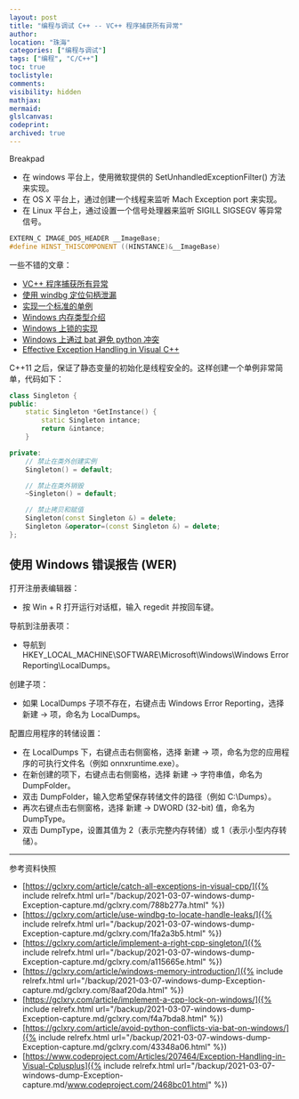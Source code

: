 ```yaml
---
layout: post
title: "编程与调试 C++ -- VC++ 程序捕获所有异常"
author:
location: "珠海"
categories: ["编程与调试"]
tags: ["编程", "C/C++"]
toc: true
toclistyle:
comments:
visibility: hidden
mathjax:
mermaid:
glslcanvas:
codeprint:
archived: true
---
```


Breakpad
* 在 windows 平台上，使用微软提供的 SetUnhandledExceptionFilter() 方法来实现。
* 在 OS X 平台上，通过创建一个线程来监听 Mach Exception port 来实现。
* 在 Linux 平台上，通过设置一个信号处理器来监听 SIGILL SIGSEGV 等异常信号。

```cpp
EXTERN_C IMAGE_DOS_HEADER __ImageBase;
#define HINST_THISCOMPONENT ((HINSTANCE)&__ImageBase)
```

一些不错的文章：
* [VC++ 程序捕获所有异常](https://gclxry.com/article/catch-all-exceptions-in-visual-cpp/)
* [使用 windbg 定位句柄泄漏](https://gclxry.com/article/use-windbg-to-locate-handle-leaks/)
* [实现一个标准的单例](https://gclxry.com/article/implement-a-right-cpp-singleton/)
* [Windows 内存类型介绍](https://gclxry.com/article/windows-memory-introduction/)
* [Windows 上锁的实现](https://gclxry.com/article/implement-a-cpp-lock-on-windows/)
* [Windows 上通过 bat 避免 python 冲突](https://gclxry.com/article/avoid-python-conflicts-via-bat-on-windows/)
* [Effective Exception Handling in Visual C++](https://www.codeproject.com/Articles/207464/Exception-Handling-in-Visual-Cplusplus)

C++11 之后，保证了静态变量的初始化是线程安全的。这样创建一个单例非常简单，代码如下：
```cpp
class Singleton {
public:
    static Singleton *GetInstance() {
        static Singleton intance;
        return &intance;
    }

private:
    // 禁止在类外创建实例
    Singleton() = default;

    // 禁止在类外销毁
    ~Singleton() = default;

    // 禁止拷贝和赋值
    Singleton(const Singleton &) = delete;
    Singleton &operator=(const Singleton &) = delete;
};
```


## 使用 Windows 错误报告 (WER)

打开注册表编辑器：
* 按 Win + R 打开运行对话框，输入 regedit 并按回车键。

导航到注册表项：
* 导航到 HKEY_LOCAL_MACHINE\SOFTWARE\Microsoft\Windows\Windows Error Reporting\LocalDumps。

创建子项：
* 如果 LocalDumps 子项不存在，右键点击 Windows Error Reporting，选择 新建 -> 项，命名为 LocalDumps。

配置应用程序的转储设置：
* 在 LocalDumps 下，右键点击右侧窗格，选择 新建 -> 项，命名为您的应用程序的可执行文件名（例如 onnxruntime.exe）。
* 在新创建的项下，右键点击右侧窗格，选择 新建 -> 字符串值，命名为 DumpFolder。
* 双击 DumpFolder，输入您希望保存转储文件的路径（例如 C:\Dumps）。
* 再次右键点击右侧窗格，选择 新建 -> DWORD (32-bit) 值，命名为 DumpType。
* 双击 DumpType，设置其值为 2（表示完整内存转储）或 1（表示小型内存转储）。



<hr class='reviewline'/>
<p class='reviewtip'><script type='text/javascript' src='{% include relref.html url="/assets/reviewjs/blogs/2021-03-07-windows-dump-Exception-capture.md.js" %}'></script></p>
<font class='ref_snapshot'>参考资料快照</font>

- [https://gclxry.com/article/catch-all-exceptions-in-visual-cpp/]({% include relrefx.html url="/backup/2021-03-07-windows-dump-Exception-capture.md/gclxry.com/788b277a.html" %})
- [https://gclxry.com/article/use-windbg-to-locate-handle-leaks/]({% include relrefx.html url="/backup/2021-03-07-windows-dump-Exception-capture.md/gclxry.com/1fa2a3b5.html" %})
- [https://gclxry.com/article/implement-a-right-cpp-singleton/]({% include relrefx.html url="/backup/2021-03-07-windows-dump-Exception-capture.md/gclxry.com/a115665e.html" %})
- [https://gclxry.com/article/windows-memory-introduction/]({% include relrefx.html url="/backup/2021-03-07-windows-dump-Exception-capture.md/gclxry.com/8aaf20da.html" %})
- [https://gclxry.com/article/implement-a-cpp-lock-on-windows/]({% include relrefx.html url="/backup/2021-03-07-windows-dump-Exception-capture.md/gclxry.com/f4a7bda8.html" %})
- [https://gclxry.com/article/avoid-python-conflicts-via-bat-on-windows/]({% include relrefx.html url="/backup/2021-03-07-windows-dump-Exception-capture.md/gclxry.com/43348a06.html" %})
- [https://www.codeproject.com/Articles/207464/Exception-Handling-in-Visual-Cplusplus]({% include relrefx.html url="/backup/2021-03-07-windows-dump-Exception-capture.md/www.codeproject.com/2468bc01.html" %})
